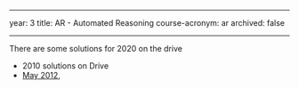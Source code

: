 
---
year: 3
title: AR - Automated Reasoning
course-acronym: ar
archived: false

---
There are some solutions for 2020 on the drive
- 2010 solutions on Drive
- [May 2012](https://docs.google.com/document/d/1aqeSLI2MihZYdLfqH3CgBLfQdpF_pSQ_PrAKZ6mTQus/edit),
